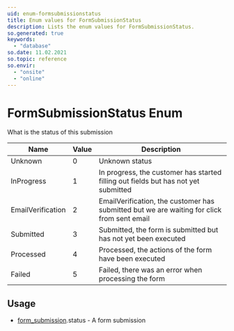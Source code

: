 ```yaml
---
uid: enum-formsubmissionstatus
title: Enum values for FormSubmissionStatus
description: Lists the enum values for FormSubmissionStatus.
so.generated: true
keywords:
  - "database"
so.date: 11.02.2021
so.topic: reference
so.envir:
  - "onsite"
  - "online"
---
```


# FormSubmissionStatus Enum

What is the status of this submission

| Name | Value | Description |
|------|-------|-------------|
|Unknown|0|Unknown status|
|InProgress|1|In progress, the customer has started filling out fields but has not yet submitted|
|EmailVerification|2|EmailVerification, the customer has submitted but we are waiting for click from sent email|
|Submitted|3|Submitted, the form is submitted but has not yet been executed|
|Processed|4|Processed, the actions of the form have been executed|
|Failed|5|Failed, there was an error when processing the form|

## Usage

* [form_submission](../form-submission.md).status - A form submission
